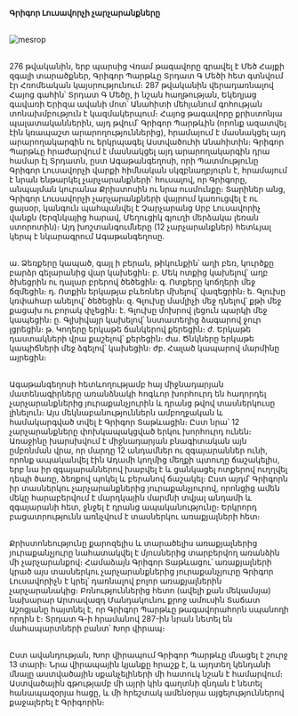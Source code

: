 **Գրիգոր Լուսավորչի չարչարանքները**

\
![mesrop](https://avatars.dzeninfra.ru/get-zen_doc/1567507/pub_5f85d3d39cd6237d30129e6e_5f85d4b9ae6a9712bf0babbc/scale_1200)

\
276 թվականին, երբ պարսից Վռամ թագավորը գրավել է Մեծ Հայքի զգալի տարածքներ, Գրիգոր Պարթևը Տրդատ Գ Մեծի հետ գտնվում էր Հռոմեական կայսրությունում։ 287 թվականին վերադառնալով Հայոց գահին՝ Տրդատ Գ Մեծը, ի նշան հաղթության, Եկեղյաց գավառի Երիզա ավանի մոտ՝ Անահիտի մեհյանում գոհության տոնախմբություն է կազմակերպում։ Հայոց թագավորը քրիստոնյա պալատականներին, այդ թվում՝ Գրիգոր Պարթևին (որոնք ազատվել էին կռապաշտ արարողություններից), հրամայում է մասնակցել այդ արարողակարգին ու երկրպագել Աստվածուհի Անահիտին։ Գրիգոր Պարթևը հրաժարվում է մասնակցել այդ արարողակարգին դրա համար էլ Տրդատն, ըստ Ագաթանգեղոսի, որի Պատմությունը Գրիգոր Լուսավորչի վարքի հիմնական սկզբնաղբյուրն է, հրամայում է նրան ենթարկել չարչարանքների՝ հուսալով, որ Գրիգորը, անպայման կուրանա Քրիստոսին ու նրա ուսմունքը։ Տարիներ անց, Գրիգոր Լուսավորչի չարչարանքների վայրում կառուցվել է ու ցայսօր, կանգուն պահպանվել է Չարչարանց Սրբ Լուսավորիչ վանքն (Երզնկայից հարավ, Մեղուցիկ գյուղի մերձակա լեռան ստորոտին)։ Այդ խոշտանգումները (12 չարչարանքներ) հետևյալ կերպ է նկարագրում Ագաթանգեղոսը.

\
ա. Ձեռքերը կապած, գայլ ի բերան, թիկունքին՝ աղի բեռ, կուրծքը բարձր գելարանից վար կախեցին։ բ. Մեկ ոտքից կախելով՝ աղբ ծխեցրին ու դալար բրերով ծեծեցին։ գ. Ոտքերը կոճղերի մեջ ճզմեցին։ դ. Ոտքին երկաթյա բևեռներ մխելով՝ վազեցրին։ ե. Գլուխը կռփահար անելով՝ ծեծեցին։ զ. Գլուխը մամլիչի մեջ դնելով՝ քթի մեջ քացախ ու բորակ փչեցին։ է. Գլուխը մոխրով լեցուն պարկի մեջ կապեցին։ ը. Գլխիվայր կախելով՝ նստատեղից ձագարով ջուր լցրեցին։ թ. Կողերը երկաթե ճանկերով քերեցին։ ժ. Երկաթե դաստակների վրա քաշելով՝ քերեցին։ ժա. Ծնկները երկաթե կապիճների մեջ ձգելով՝ կախեցին։ ժբ. Հալած կապարով մարմինը այրեցին։

\
Ագաթանգեղոսի հետևողությամբ հայ միջնադարյան մատենագիրները առանձնակի հոգևոր խորհուրդ են հաղորդել չարչարանքներից յուրաքանչյուրին և դրանց թվով տասներկուսը լինելուն։ Այս մեկնաբանություններն ամբողջական և համակարգված տվել է Գրիգոր Տաթևացին։ Ըստ նրա՝ 12 չարչարանքները փոխկապակցված երկու խորհուրդ ունեն։ Առաջինը խարսխվում է միջնադարյան բնագիտական այն ըմբռնման վրա, որ մարդը 12 անդամներ ու զգայարաններ ունի, որոնք ապականվել էին Ադամի կողմից մեղքի պտուղը ճաշակելիս, երբ նա իր զգայարաններով խաբվել է և ցանկացել ոտքերով ուղղվել դեպի ծառը, ձեռքով պոկել և բերանով ճաշակել։ Ըստ այդմ՝ Գրիգորն իր տասներկու չարչարանքներից յուրաքանչյուրով, որոնցից ամեն մեկը հարաբերվում է մարդկային մարմնի տվյալ անդամի և զգայարանի հետ, ջնջել է դրանց ապականությունը։ Երկրորդ բացատրությունն առնչվում է տասներկու առաքյալների հետ։

\
Քրիստոնեությունը քարոզելիս և տարածելիս առաքյալներից յուրաքանչյուրը նահատակվել է մյուսներից տարբերվող առանձին մի չարչարանքով։ Համաձայն Գրիգոր Տաթևացու՝ առաքյալների կրած այս տասներկու չարչարանքներից յուրաքանչյուրը Գրիգոր Լուսավորիչն է կրել՝ դառնալով բոլոր առաքյալներին չարչարանակից։ Բռնություններից հետո (ավելի քան մեկամսյա) նախարար Արտավազդ Մանդակունու քրոջ ամուսին Տաճատ Աշոցյանը հայտնել է, որ Գրիգոր Պարթևը թագավորահորն սպանողի որդին է։ Տրդատ Գ-ի հրամանով 287-ին նրան նետել են մահապարտների բանտ՝ Խոր վիրապ։

\
Ըստ ավանդության, Խոր վիրապում Գրիգոր Պարթևը մնացել է շուրջ 13 տարի։ Նրա վիրապային կյանքը հրաշք է, և այդտեղ կենդանի մնալը աստվածային սքանչելիների մի հատուկ նշան է համարվում։ Աստվածային գթությամբ մի այրի կին գաղտնի զնդան է նետել հանապազօրյա հացը, և մի հրեշտակ ամենօրյա այցելություններով քաջալերել է Գրիգորին։
